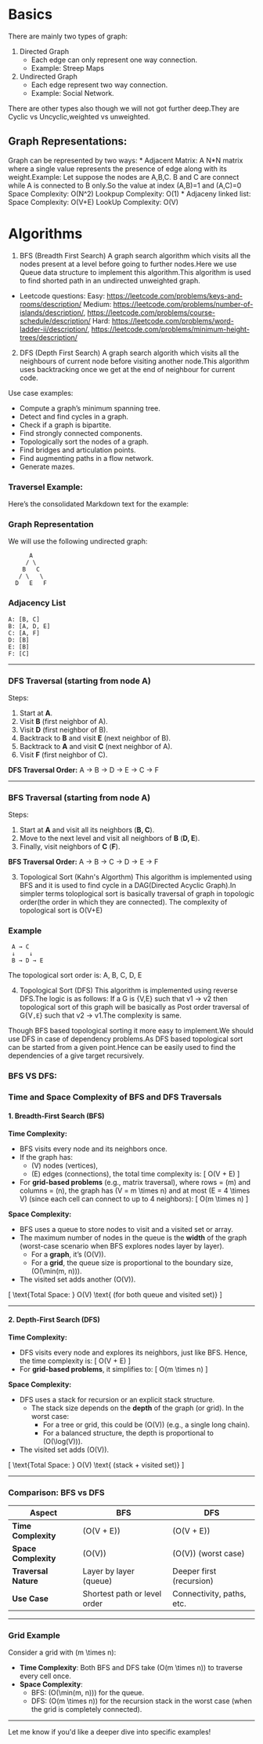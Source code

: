 # Basics
There are mainly two types of graph:
1. Directed Graph
    * Each edge can only represent one way connection.
    * Example: Streep Maps
2. Undirected Graph
    * Each edge represent two way connection.
    * Example: Social Network.

There are other types also though we will not got further deep.They are Cyclic vs Uncyclic,weighted vs unweighted.

## Graph Representations:
Graph can be represented by two ways:
    * Adjacent Matrix: A N*N matrix where a single value represents the presence of edge along with its weight.Example:
    Let suppose the nodes are A,B,C. B and C are connect while A is connected to B only.So the value at index (A,B)=1 and (A,C)=0
    Space Complexity: O(N^2)
    Lookpup Complexity: O(1)
    * Adjaceny linked list:
        Space Complexity: O(V+E)
        LookUp Complexity: O(V) 

# Algorithms

1. BFS (Breadth First Search)
A graph search algorithm which visits all the nodes present at a level before going to further nodes.Here we use Queue data structure to implement this algorithm.This algorithm is used to find shorted path in an undirected unweighted graph.

* Leetcode questions:
Easy:  https://leetcode.com/problems/keys-and-rooms/description/
Medium: https://leetcode.com/problems/number-of-islands/description/, https://leetcode.com/problems/course-schedule/description/
Hard:  https://leetcode.com/problems/word-ladder-ii/description/, https://leetcode.com/problems/minimum-height-trees/description/

2. DFS (Depth First Search)
A graph search algorith which visits all the neighbours of current node before visiting another node.This algorithm uses backtracking once we get at the end of neighbour for current code.

Use case examples:
- Compute a graph’s minimum spanning tree.
- Detect and find cycles in a graph.
- Check if a graph is bipartite.
- Find strongly connected components.
- Topologically sort the nodes of a graph.
- Find bridges and articulation points.
- Find augmenting paths in a flow network.
- Generate mazes.

### Traversel Example:
Here’s the consolidated Markdown text for the example:
### Graph Representation

We will use the following undirected graph:

```
      A
     / \
    B   C
   / \   \
  D   E   F
```

### Adjacency List

```
A: [B, C]
B: [A, D, E]
C: [A, F]
D: [B]
E: [B]
F: [C]
```

---

### DFS Traversal (starting from node A)

Steps:
1. Start at **A**.
2. Visit **B** (first neighbor of A).
3. Visit **D** (first neighbor of B).
4. Backtrack to **B** and visit **E** (next neighbor of B).
5. Backtrack to **A** and visit **C** (next neighbor of A).
6. Visit **F** (first neighbor of C).

**DFS Traversal Order:** A → B → D → E → C → F

---

### BFS Traversal (starting from node A)

Steps:
1. Start at **A** and visit all its neighbors (**B, C**).
2. Move to the next level and visit all neighbors of **B** (**D, E**).
3. Finally, visit neighbors of **C** (**F**).

**BFS Traversal Order:** A → B → C → D → E → F

3. Topological Sort (Kahn's Algorthm)
This algorithm is implemented using BFS and it is used to find cycle in a DAG(Directed Acyclic Graph).In simpler terms toloplogical sort is basically traversal of graph in topologic order(the order in which they are connected).
The complexity of topological sort is O(V+E)

### Example
     A → C
     ↓    ↓
     B → D → E
The topological sort order is:
A, B, C, D, E

4. Topological Sort (DFS)
This algorithm is implemented using reverse DFS.The logic is as follows:
If a G is {V,E} such that v1 -> v2 then topological sort of this graph will be basically as Post order traversal of G{V`,E`} such that v2 -> v1.The complexity is same.

Though BFS based topological sorting it more easy to implement.We should use DFS in case of dependency problems.As DFS based topological sort can be started from a given point.Hence can be easily used to find the dependencies of a give target recursively.

### BFS VS DFS:

### **Time and Space Complexity of BFS and DFS Traversals**

#### **1. Breadth-First Search (BFS)**

**Time Complexity:**
- BFS visits every node and its neighbors once. 
- If the graph has:
  - \(V\) nodes (vertices),
  - \(E\) edges (connections),
  the total time complexity is:
  \[
  O(V + E)
  \]
- For **grid-based problems** (e.g., matrix traversal), where rows = \(m\) and columns = \(n\), the graph has \(V = m \times n\) and at most \(E = 4 \times V\) (since each cell can connect to up to 4 neighbors):
  \[
  O(m \times n)
  \]

**Space Complexity:**
- BFS uses a queue to store nodes to visit and a visited set or array.
- The maximum number of nodes in the queue is the **width** of the graph (worst-case scenario when BFS explores nodes layer by layer).
  - For a **graph**, it’s \(O(V)\).
  - For a **grid**, the queue size is proportional to the boundary size, \(O(\min(m, n))\).
- The visited set adds another \(O(V)\).

\[
\text{Total Space: } O(V) \text{ (for both queue and visited set)}
\]

---

#### **2. Depth-First Search (DFS)**

**Time Complexity:**
- DFS visits every node and explores its neighbors, just like BFS. Hence, the time complexity is:
  \[
  O(V + E)
  \]
- For **grid-based problems**, it simplifies to:
  \[
  O(m \times n)
  \]

**Space Complexity:**
- DFS uses a stack for recursion or an explicit stack structure.
  - The stack size depends on the **depth** of the graph (or grid). In the worst case:
    - For a tree or grid, this could be \(O(V)\) (e.g., a single long chain).
    - For a balanced structure, the depth is proportional to \(O(\log(V))\).
- The visited set adds \(O(V)\).

\[
\text{Total Space: } O(V) \text{ (stack + visited set)}
\]

---

### **Comparison: BFS vs DFS**

| **Aspect**              | **BFS**                      | **DFS**                     |
|-------------------------|------------------------------|-----------------------------|
| **Time Complexity**      | \(O(V + E)\)                 | \(O(V + E)\)                |
| **Space Complexity**     | \(O(V)\)                     | \(O(V)\) (worst case)       |
| **Traversal Nature**     | Layer by layer (queue)       | Deeper first (recursion)    |
| **Use Case**             | Shortest path or level order | Connectivity, paths, etc.   |

---

### **Grid Example**

Consider a grid with \(m \times n\):
- **Time Complexity**: Both BFS and DFS take \(O(m \times n)\) to traverse every cell once.
- **Space Complexity**:
  - BFS: \(O(\min(m, n))\) for the queue.
  - DFS: \(O(m \times n)\) for the recursion stack in the worst case (when the grid is completely connected). 

---

Let me know if you'd like a deeper dive into specific examples!